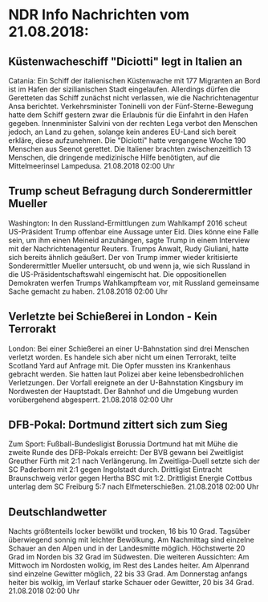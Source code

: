 # NDR Info Nachrichten vom 21.08.2018:


## Küstenwacheschiff "Diciotti" legt in Italien an
Catania: Ein Schiff der italienischen Küstenwache mit 177 Migranten an Bord ist im Hafen der sizilianischen Stadt eingelaufen. Allerdings dürfen die Geretteten das Schiff zunächst nicht verlassen, wie die Nachrichtenagentur Ansa berichtet. Verkehrsminister Toninelli von der Fünf-Sterne-Bewegung hatte dem Schiff gestern zwar die Erlaubnis für die Einfahrt in den Hafen gegeben. Innenminister Salvini von der rechten Lega verbot den Menschen jedoch, an Land zu gehen, solange kein anderes EU-Land sich bereit erkläre, diese aufzunehmen. Die "Diciotti" hatte vergangene Woche 190 Menschen aus Seenot gerettet. Die Italiener brachten zwischenzeitlich 13 Menschen, die dringende medizinische Hilfe benötigten, auf die Mittelmeerinsel Lampedusa. 21.08.2018 02:00 Uhr 

## Trump scheut Befragung durch Sonderermittler Mueller
Washington: In den Russland-Ermittlungen zum Wahlkampf 2016 scheut US-Präsident Trump offenbar eine Aussage unter Eid. Dies könne eine Falle sein, um ihm einen Meineid anzuhängen, sagte Trump in einem Interview mit der Nachrichtenagentur Reuters. Trumps Anwalt, Rudy Giuliani, hatte sich bereits ähnlich geäußert. Der von Trump immer wieder kritisierte Sonderermittler Mueller untersucht, ob und wenn ja, wie sich Russland in die US-Präsidentschaftswahl eingemischt hat. Die oppositionellen Demokraten werfen Trumps Wahlkampfteam vor, mit Russland gemeinsame Sache gemacht zu haben. 21.08.2018 02:00 Uhr 

## Verletzte bei Schießerei in London - Kein Terrorakt
London: Bei einer Schießerei an einer U-Bahnstation sind drei Menschen verletzt worden. Es handele sich aber nicht um einen Terrorakt, teilte Scotland Yard auf Anfrage mit. Die Opfer mussten ins Krankenhaus gebracht werden. Sie hatten laut Polizei aber keine lebensbedrohlichen Verletzungen. Der Vorfall ereignete an der U-Bahnstation Kingsbury im Nordwesten der Hauptstadt. Der Bahnhof und die Umgebung wurden vorübergehend abgesperrt. 21.08.2018 02:00 Uhr 

## DFB-Pokal: Dortmund zittert sich zum Sieg
Zum Sport:			Fußball-Bundesligist Borussia Dortmund hat mit Mühe die zweite Runde des DFB-Pokals erreicht: Der BVB gewann bei Zweitligist Greuther Fürth mit 2:1 nach Verlängerung. Im Zweitliga-Duell setzte sich der SC Paderborn mit 2:1 gegen Ingolstadt durch. Drittligist Eintracht Braunschweig verlor gegen Hertha BSC mit 1:2. Drittligist Energie Cottbus unterlag dem SC Freiburg 5:7 nach Elfmeterschießen. 21.08.2018 02:00 Uhr 

## Deutschlandwetter
Nachts größtenteils locker bewölkt und trocken, 16 bis 10 Grad. Tagsüber überwiegend sonnig mit leichter Bewölkung. Am Nachmittag sind einzelne Schauer an den Alpen und in der Landesmitte möglich. Höchstwerte 20 Grad im Norden bis 32 Grad im Südwesten. Die weiteren Aussichten: Am Mittwoch im Nordosten wolkig, im Rest des Landes heiter. Am Alpenrand sind einzelne Gewitter möglich, 22 bis 33 Grad. Am Donnerstag anfangs heiter bis wolkig, im Verlauf starke Schauer oder Gewitter, 20 bis 34 Grad. 21.08.2018 02:00 Uhr 
